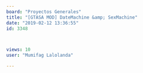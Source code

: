 ```yaml
---
board: "Proyectos Generales"
title: "[GTASA MOD] DateMachine &amp; SexMachine"
date: "2019-02-12 13:36:55"
id: 3348



views: 10
user: "Mumifag Lalolanda"

---
```

